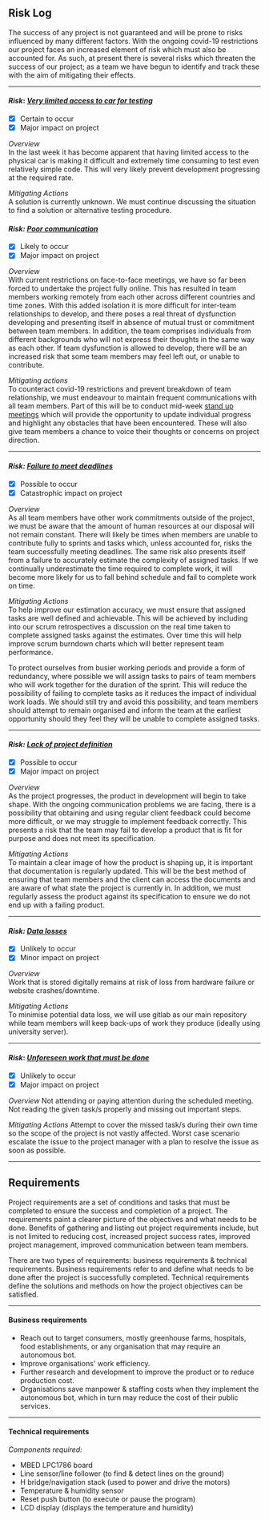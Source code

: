 ## Risk Log

The success of any project is not guaranteed and will be prone to risks influenced by many different factors. With the ongoing covid-19 restrictions our project faces an increased element of risk which must also be accounted for. As such, at present there is several risks which threaten the success of our project; as a team we have begun to identify and track these with the aim of mitigating their effects.

---

#### _Risk_: [_Very limited access to car for testing_](https://cseejira.essex.ac.uk/browse/A293011-105)

- [x] Certain to occur
- [x] Major impact on project

_Overview_  
In the last week it has become apparent that having limited access to the physical car is making it difficult and extremely time consuming to test even relatively simple code.
This will very likely prevent development progressing at the required rate.

_Mitigating Actions_  
A solution is currently unknown. We must continue discussing the situation to find a solution or alternative testing procedure.


#### _Risk:_ [_Poor communication_](https://cseejira.essex.ac.uk/browse/A293011-100) 

- [x] Likely to occur
- [x] Major impact on project

_Overview_  
With current restrictions on face-to-face meetings, we have so far been forced to undertake the project fully online. This has resulted in team members working remotely from each other across different countries and time zones. With this added isolation it is more difficult for inter-team relationships to develop, and there poses a real threat of dysfunction developing and presenting itself in absence of mutual trust or commitment between team members.  In addition, the team comprises individuals from different backgrounds who will not express their thoughts in the same way as each other. If team dysfunction is allowed to develop, there will be an increased risk that some team members may feel left out, or unable to contribute.

_Mitigating actions_  
To counteract covid-19 restrictions and prevent breakdown of team relationship, we must endeavour to maintain frequent communications with all team members. Part of this will be to conduct mid-week [stand up meetings](https://cseejira.essex.ac.uk/browse/A293011-98) which will provide the opportunity to update individual progress and highlight any obstacles that have been encountered. These will also give team members a chance to voice their thoughts or concerns on project direction.

---  
#### _Risk:_ [_Failure to meet deadlines_](https://cseejira.essex.ac.uk/browse/A293011-99) 

- [x] Possible to occur
- [x] Catastrophic impact on project

_Overview_  
As all team members have other work commitments outside of the project, we must be aware that the amount of human resources at our disposal will not remain constant. There will likely be times when members are unable to contribute fully to sprints and tasks which, unless accounted for, risks the team successfully meeting deadlines. The same risk also presents itself from a failure to accurately estimate the complexity of assigned tasks. If we continually underestimate the time required to complete work, it will become more likely for us to fall behind schedule and fail to complete work on time. 

_Mitigating Actions_  
To help improve our estimation accuracy, we must ensure that assigned tasks are well defined and achievable. This will be achieved by including into our scrum retrospectives a discussion on the real time taken to complete assigned tasks against the estimates. Over time this will help improve scrum burndown charts which will better represent team performance.

To protect ourselves from busier working periods and provide a form of redundancy, where possible we will assign tasks to pairs of team members who will work together for the duration of the sprint. This will reduce the possibility of failing to complete tasks as it reduces the impact of individual work loads. We should still try and avoid this possibility, and team members should attempt to remain organised and inform the team at the earliest opportunity should they feel they will be unable to complete assigned tasks.

---

#### _Risk:_ [_Lack of project definition_](https://cseejira.essex.ac.uk/browse/A293011-99) 

- [x] Possible to occur
- [x] Major impact on project

_Overview_  
 As the project progresses, the product in development will begin to take shape. With the ongoing communication problems we are facing, there is a possibility that obtaining and using regular client feedback could become more difficult, or we may struggle to implement feedback correctly. This presents a risk that the team may fail to develop a product that is fit for purpose and does not meet its specification. 

_Mitigating Actions_  
To maintain a clear image of how the product is shaping up, it is important that documentation is regularly updated. This will be the best method of ensuring that team members and the client can access the documents and are aware of what state the project is currently in. In addition, we must regularly assess the product against its specification to ensure we do not end up with a failing product.

---

#### _Risk:_ [_Data losses_](https://cseejira.essex.ac.uk/browse/A293011-102) 

- [x] Unlikely to occur
- [x] Minor impact on project

_Overview_  
Work that is stored digitally remains at risk of loss from hardware failure or website crashes/downtime.

_Mitigating Actions_  
To minimise potential data loss, we will use gitlab as our main repository while team members will keep back-ups of work they produce (ideally using university server).

---

#### _Risk_: [_Unforeseen work that must be done_](https://cseejira.essex.ac.uk/browse/A293011-103)

- [x] Unlikely to occur
- [x] Major impact on project

_Overview_
Not attending or paying attention during the scheduled meeting. Not reading the given task/s properly and missing out important steps.

_Mitigating Actions_
Attempt to cover the missed task/s during their own time so the scope of the project is not vastly affected. Worst case scenario escalate the issue to the project manager with a plan to resolve the issue as soon as possible.

---

## Requirements

Project requirements are a set of conditions and tasks that must be completed to ensure the success and completion of a project. The requirements paint a clearer picture of the objectives and what needs to be done. Benefits of gathering and listing out project requirements include, but is not limited to reducing cost, increased project success rates, improved project management, improved communication between team members.

There are two types of requirements: business requirements & technical requirements.
Business requirements refer to and define what needs to be done after the project is successfully completed.
Technical requirements define the solutions and methods on how the project objectives can be satisfied.

---

#### Business requirements

* Reach out to target consumers, mostly greenhouse farms, hospitals, food establishments, or any organisation that may require an autonomous bot.
* Improve organisations' work efficiency.
* Further research and development to improve the product or to reduce production cost.
* Organisations save manpower & staffing costs when they implement the autonomous bot, which in turn may reduce the cost of their public services.

---

#### Technical requirements

_Components required:_
* MBED LPC1786 board
* Line sensor/line follower (to find & detect lines on the ground)
* H bridge/navigation stack (used to power and drive the motors)
* Temperature & humidity sensor
* Reset push button (to execute or pause the program)
* LCD display (displays the temperature and humidity)

